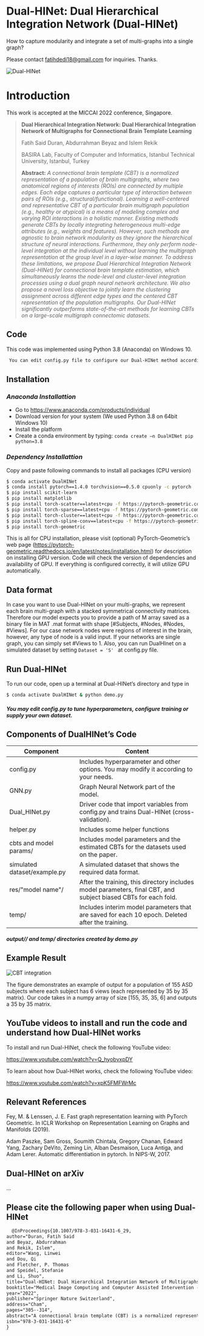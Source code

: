 # Dual-HINet: Dual Hierarchical Integration Network (Dual-HINet)

How to capture modularity and integrate a set of multi-graphs into a single graph?

Please contact fatihdedi18@gmail.com for inquiries. Thanks. 

![Dual-HINet](main_figure.png)

# Introduction
This work is accepted at the MICCAI 2022 conference, Singapore.

> **Dual Hierarchical Integration Network: Dual Hierarchical Integration
Network of Multigraphs for Connectional Brain
Template Learning**
>
> Fatih Said Duran, Abdurrahman Beyaz and Islem Rekik
>
> BASIRA Lab, Faculty of Computer and Informatics, Istanbul Technical University, Istanbul, Turkey
>
> **Abstract:** *A connectional brain template (CBT) is a normalized representation of a population of brain multigraphs, where two anatomical regions of interests (ROIs) are connected by multiple edges. Each
edge captures a particular type of interaction between pairs of ROIs (e.g., structural/functional). Learning a well-centered and representative CBT of a particular brain multigraph population (e.g., healthy
or atypical) is a means of modeling complex and varying ROI interactions in a holistic manner. Existing methods generate CBTs by locally integrating heterogeneous multi-edge attributes (e.g., weights and
features). However, such methods are agnostic to brain network modularity as they ignore the hierarchical structure of neural interactions.
Furthermore, they only perform node-level integration at the individual level without learning the multigraph representation at the group
level in a layer-wise manner. To address these limitations, we propose Dual Hierarchical Integration Network (Dual-HINet) for connectional
brain template estimation, which simultaneously learns the node-level and cluster-level integration processes using a dual graph neural network architecture. We also propose a novel loss objective to jointly learn
the clustering assignment across different edge types and the centered CBT representation of the population multigraphs. Our Dual-HINet significantly outperforms state-of-the-art methods for learning CBTs on a
large-scale multigraph connectomic datasets.*


## Code
This code was implemented using Python 3.8 (Anaconda) on Windows 10.
```diff
 You can edit config.py file to configure our Dual-HINet method according to your needs.
```

## Installation
### *Anaconda Installattion*
* Go to  https://www.anaconda.com/products/individual
* Download version for your system (We used Python 3.8  on 64bit Windows 10)
* Install the platform
* Create a conda environment by typing:  ```conda create –n DualHINet pip python=3.8 ```

### *Dependency Installattion*
Copy and paste following commands to install all packages (CPU version)
```sh
$ conda activate DualHINet
$ conda install pytorch==1.4.0 torchvision==0.5.0 cpuonly -c pytorch
$ pip install scikit-learn
$ pip install matplotlib
$ pip install torch-scatter==latest+cpu -f https://pytorch-geometric.com/whl/torch-1.4.0.html
$ pip install torch-sparse==latest+cpu -f https://pytorch-geometric.com/whl/torch-1.4.0.html
$ pip install torch-cluster==latest+cpu -f https://pytorch-geometric.com/whl/torch-1.4.0.html
$ pip install torch-spline-conv==latest+cpu -f https://pytorch-geometric.com/whl/torch-1.4.0.html
$ pip install torch-geometric
```
This is all for CPU installation, please visit (optional) PyTorch-Geometric’s web page (https://pytorch-geometric.readthedocs.io/en/latest/notes/installation.html) for description on installing GPU version. Code will check the version of dependencies and availability of GPU. If everything is configured correctly, it will utilize GPU automatically.

## Data format
In case you want to use Dual-HINet on your multi-graphs, we represent each brain multi-graph with a stacked symmetrical connectivity matrices. Therefore our model expects you to provide a path of M array saved as a binary file in MAT .mat format with shape [#Subjects, #Nodes, #Nodes, #Views]. For our case network nodes were regions of interest in the brain, however, any type of node is a valid input. If your networks are single graph, you can simply set #Views to 1. Also, you can run DualHInet on a simulated dataset by setting ```Dataset = 'S' ``` at config.py file.  

## Run Dual-HINet
To run our code, open up a terminal at Dual-HINet’s directory and type in
```sh
$ conda activate DualHINet & python demo.py
```
#####  You may edit config.py to tune hyperparameters, configure training or supply your own dataset.

## Components of DualHINet’s Code
| Component                   | Content                                                                                                         |
|-----------------------------|-----------------------------------------------------------------------------------------------------------------|
| config.py                   | Includes hyperparameter and other options. You may modify it according to your needs.                           |
| GNN.py                      | Graph Neural Network part of the model.                                                                         |
| Dual_HINet.py               | Driver code that import variables from config.py and trains Dual-HINet (cross-validation).                      |
| helper.py                   | Includes some helper functions                                                                                  |
| cbts and model params/      | Includes model parameters and the estimated CBTs  for the datasets used on the paper.                           |
| simulated dataset/example.py | A simulated dataset that shows the required data format.                                                        |
| res/"model name"/            | After the training, this directory includes model parameters, final CBT, and subject biased CBTs for each fold. |
| temp/                       | Includes interim model parameters that are saved for each 10 epoch. Deleted after the training.                 |
#####  output/<model name>/ and temp/ directories created by demo.py
  
## Example Result  
![CBT integration](CBT_integration.png)

The figure demonstrates an example of output for a population of 155 ASD subjects where each subject has 6 views (each represented by 35 by 35 matrix). Our code takes in a numpy array of size [155, 35, 35, 6] and outputs a 35 by 35 matrix.


## YouTube videos to install and run the code and understand how Dual-HINet works

To install and run Dual-HINet, check the following YouTube video: 

https://www.youtube.com/watch?v=Q_hyobvxpDY

To learn about how Dual-HINet works, check the following YouTube video: 

https://www.youtube.com/watch?v=xpK5FMFWrMc

## Relevant References
Fey, M. & Lenssen, J. E. Fast graph representation learning with PyTorch Geometric. In ICLR Workshop on Representation Learning on Graphs and Manifolds (2019).

Adam Paszke, Sam Gross, Soumith Chintala, Gregory Chanan, Edward Yang, Zachary DeVito, Zeming Lin, Alban Desmaison, Luca Antiga, and Adam Lerer. Automatic differentiation in pytorch. In NIPS-W, 2017.

## Dual-HINet on arXiv

...

## Please cite the following paper when using Dual-HINet
```latex
  @InProceedings{10.1007/978-3-031-16431-6_29,
author="Duran, Fatih Said
and Beyaz, Abdurrahman
and Rekik, Islem",
editor="Wang, Linwei
and Dou, Qi
and Fletcher, P. Thomas
and Speidel, Stefanie
and Li, Shuo",
title="Dual-HINet: Dual Hierarchical Integration Network of Multigraphs for Connectional Brain Template Learning",
booktitle="Medical Image Computing and Computer Assisted Intervention -- MICCAI 2022",
year="2022",
publisher="Springer Nature Switzerland",
address="Cham",
pages="305--314",
abstract="A connectional brain template (CBT) is a normalized representation of a population of brain multigraphs, where two anatomical regions of interests (ROIs) are connected by multiple edges. Each edge captures a particular type of interaction between pairs of ROIs (e.g., structural/functional). Learning a well-centered and representative CBT of a particular brain multigraph population (e.g., healthy or atypical) is a means of modeling complex and varying ROI interactions in a holistic manner. Existing methods generate CBTs by locally integrating heterogeneous multi-edge attributes (e.g., weights and features). However, such methods are agnostic to brain network modularity as they ignore the hierarchical structure of neural interactions. Furthermore, they only perform node-level integration at the individual level without learning the multigraph representation at the group level in a layer-wise manner. To address these limitations, we propose Dual Hierarchical Integration Network (Dual-HINet) for connectional brain template estimation, which simultaneously learns the node-level and cluster-level integration processes using a dual graph neural network architecture. We also propose a novel loss objective to jointly learn the clustering assignment across different edge types and the centered CBT representation of the population multigraphs. Our Dual-HINet significantly outperforms state-of-the-art methods for learning CBTs on a large-scale multigraph connectomic datasets. Our source code can be found at https://github.com/basiralab/Dual-HINet.",
isbn="978-3-031-16431-6"
}
```
